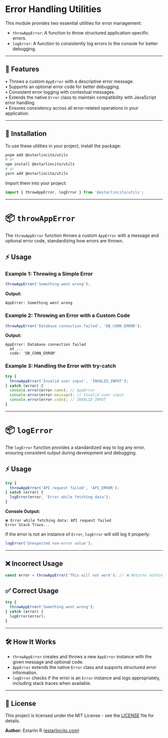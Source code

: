 # Error Handling Utilities

This module provides two essential utilities for error management:

- `throwAppError`: A function to throw structured application-specific errors.
- `logError`: A function to consistently log errors to the console for better debugging.

---

## 📌 Features

• Throws a custom `AppError` with a descriptive error message.  
• Supports an optional error code for better debugging.  
• Consistent error logging with contextual messages.  
• Extends the native `Error` class to maintain compatibility with JavaScript error handling.  
• Ensures consistency across all error-related operations in your application.

---

## 🚀 Installation

To use these utilities in your project, install the package:

```bash
pnpm add @estarlincito/utils
# or
npm install @estarlincito/utils
# or
yarn add @estarlincito/utils
```

Import them into your project:

```ts
import { throwAppError, logError } from '@estarlincito/utils';
```

---

# 📦 `throwAppError`

The `throwAppError` function throws a custom `AppError` with a message and optional error code, standardizing how errors are thrown.

## ⚡ Usage

### Example 1: Throwing a Simple Error

```ts
throwAppError('Something went wrong');
```

**Output:**

```
AppError: Something went wrong
```

### Example 2: Throwing an Error with a Custom Code

```ts
throwAppError('Database connection failed', 'DB_CONN_ERROR');
```

**Output:**

```
AppError: Database connection failed
  at ...
  code: 'DB_CONN_ERROR'
```

### Example 3: Handling the Error with try-catch

```ts
try {
  throwAppError('Invalid user input', 'INVALID_INPUT');
} catch (error) {
  console.error(error.name); // AppError
  console.error(error.message); // Invalid user input
  console.error(error.code); // INVALID_INPUT
}
```

---

# 📦 `logError`

The `logError` function provides a standardized way to log any error, ensuring consistent output during development and debugging.

## ⚡ Usage

```ts
try {
  throwAppError('API request failed', 'API_ERROR');
} catch (error) {
  logError(error, 'Error while fetching data');
}
```

**Console Output:**

```
❌ Error while fetching data: API request failed
Error Stack Trace...
```

If the error is not an instance of `Error`, `logError` will still log it properly:

```ts
logError('Unexpected non-error value');
```

---

## ❌ Incorrect Usage

```ts
const error = throwAppError('This will not work'); // ❌ Returns nothing because throwAppError always throws.
```

## ✅ Correct Usage

```ts
try {
  throwAppError('Something went wrong');
} catch (error) {
  logError(error);
}
```

---

## 🛠 How It Works

- `throwAppError` creates and throws a new `AppError` instance with the given message and optional code.
- `AppError` extends the native `Error` class and supports structured error information.
- `logError` checks if the error is an `Error` instance and logs appropriately, including stack traces when available.

---

## 📝 License

This project is licensed under the MIT License - see the [LICENSE](../LICENSE) file for details.

**Author:** Estarlin R ([estarlincito.com](https://estarlincito.com))
